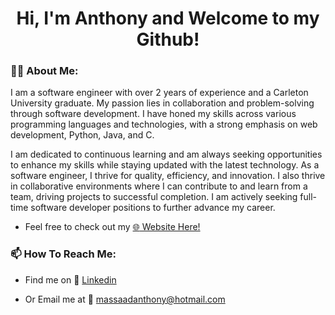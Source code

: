 <h1 align="center">
  Hi, I'm Anthony and Welcome to my Github!
</h1>

### 👩‍💻 About Me:

I am a software engineer with over 2 years of experience and a Carleton University graduate. My passion lies in collaboration and problem-solving through software development. I have honed my skills across various programming languages and technologies, with a strong emphasis on web development, Python, Java, and C.

I am dedicated to continuous learning and am always seeking opportunities to enhance my skills while staying updated with the latest technology. As a software engineer, I thrive for quality, efficiency, and innovation. I also thrive in collaborative environments where I can contribute to and learn from a team, driving projects to successful completion. I am actively seeking full-time software developer positions to further advance my career.

- Feel free to check out my [:globe_with_meridians: Website Here!](https://anthonymassaadportfolio.vercel.app/)

### 📫 How To Reach Me:

- Find me on :iphone: [Linkedin](https://www.linkedin.com/in/anthony-massaad-782b911b6/)

- Or Email me at :email: <a href="mailto:massaadanthony@hotmail.com">massaadanthony@hotmail.com</a>

<!--
# Hi, I'm Anthony and Welcome to my Github!

### I’m currently a third year software engineering student at Carleton University

### About me and how to reach me? 

- Check out my website: [My Portfolio!](https://anthony-massaad.github.io/)

- Or find me on [Linkedin](https://www.linkedin.com/in/anthony-massaad-782b911b6/) or [Instagram](https://www.instagram.com/tony1bally/)

- Or Email me at <a href="mailto:massaadanthony@hotmail.com">massaadanthony@hotmail.com</a> -->


<!--
### Here are some of the languages that I know:
<p align="center">
  <img src="https://github-readme-stats.vercel.app/api/top-langs/?username=tony1bally&layout=compact&hide=Turing,Assembly&langs_count=10&theme=radical" />
</p>-->


